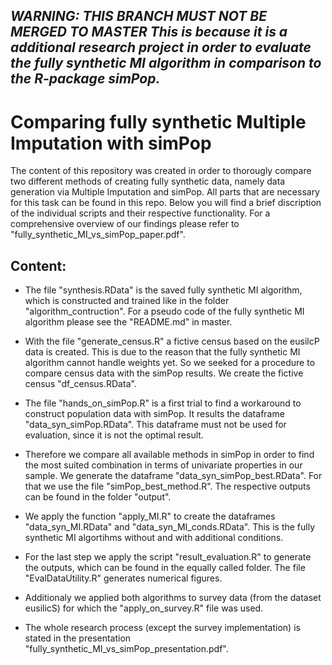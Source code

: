 *WARNING: THIS BRANCH MUST NOT BE MERGED TO MASTER
This is because it is a additional research project in order to evaluate
the fully synthetic MI algorithm in comparison to the R-package simPop.*
---



# Comparing fully synthetic Multiple Imputation with simPop
The content of this repository was created in order to thorougly compare two different methods of creating fully synthetic data, namely data generation via Multiple Imputation and simPop. All parts that are necessary for this task can be found in this repo. Below you will find a brief discription of the individual scripts and their respective functionality. 
For a comprehensive overview of our findings please refer to "fully_synthetic_MI_vs_simPop_paper.pdf".

## Content:

- The file "synthesis.RData" is the saved fully synthetic MI algorithm,
which is constructed and trained like in the folder 
"algorithm_contruction".
For a pseudo code of the fully synthetic MI algorithm please see
the "README.md" in master.

- With the file "generate_census.R" a fictive census based on the
eusilcP data is created. This is due to the reason that the fully
synthetic MI algorithm cannot handle weights yet. So we seeked for
a procedure to compare census data with the simPop results.
We create the fictive census "df_census.RData".

- The file "hands_on_simPop.R" is a first trial to find a workaround 
to construct population data with simPop. It results the
dataframe "data_syn_simPop.RData". This dataframe must not be used
for evaluation, since it is not the optimal result.

- Therefore we compare all available methods in simPop in order
to find the most suited combination in terms of univariate 
properties in our sample. We generate the dataframe
"data_syn_simPop_best.RData". For that we use the file
"simPop_best_method.R". The respective outputs can be found in 
the folder "output".

- We apply the function "apply_MI.R" to create the dataframes
"data_syn_MI.RData" and "data_syn_MI_conds.RData". 
This is the fully synthetic MI algortihms without and with
additional conditions.

- For the last step we apply the script "result_evaluation.R" to generate
the outputs, which can be found in the equally called folder.
The file "EvalDataUtility.R" generates numerical figures.

- Additionaly we applied both algorithms to survey data (from the dataset eusilicS) for which the  "apply_on_survey.R" file was used. 

- The whole research process (except the survey implementation) is stated in the presentation
"fully_synthetic_MI_vs_simPop_presentation.pdf".

